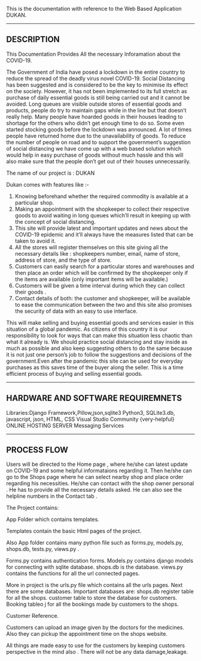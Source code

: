 This is the documentation with reference to the Web Based Application DUKAN.

------------------------------------------------------------------------------------------------------------------------------------------------------------------------------------------------------
DESCRIPTION
------------------------------------------------------------------------------------------------------------------------------------------------------------------------------------------------------

This Documentation Provides All the necessary Inforamation about the COVID-19.

The Government of India  have posed a lockdown in the entire country to reduce the spread of the deadly virus novel COVID-19. Social Distancing has been suggested and is considered to be the key to minimise its effect on the society. However, it has not been implemented to its full stretch as purchase of daily essential goods is still being carried out and it cannot be avoided. Long queues are visible outside stores of essential goods and products, people do try 
to maintain gaps while in the line but that doesn’t really help. Many people have hoarded goods in their houses leading to shortage for the others who didn’t get enough time to do so. Some even started stocking goods before the lockdown was announced.
A lot of times people have returned home due to the unavailability of goods. 
To reduce the number of people on road and to support the government’s suggestion of social distancing  we have come up with a web based solution which would help in easy  purchase of goods without much hassle and this will also make sure that the people don’t get out of their houses unnecessarily.

The name of our project is : DUKAN

Dukan comes with features like :- 
1. Knowing beforehand whether the required commodity is available at a particular shop.
2. Making an appointment with the shopkeeper to collect their respective goods to avoid waiting in long queues which’ll result in keeping up with the concept of social distancing.
3. This site will provide latest and important  updates and news about the COVID-19 epidemic and it’ll always have the measures listed that can be taken to avoid it.
4. All the stores will register themselves on this site giving all the necessary details like : shopkeepers number, email, name of store, address of store, and the type of store.
5. Customers can easily search for a particular stores and warehouses  and then place an order which will be confirmed by the shopkeeper only if the items are available (only important items will be available.)
6. Customers will be given a time interval during which they can collect their goods .
7. Contact details of both: the customer and shopkeeper,  will be available to ease the communication between the two and this site also promises the security of data with an easy to use interface.

This will make selling and buying essential goods and services easier in this situation of a global pandemic. As citizens of this country it is our responsibility to look for ways that can make this situation less chaotic than what it already is. We should practice social distancing and stay inside as much as possible and also keep suggesting others to do the same because it is not just one person’s job to follow the suggestions and decisions of the government.Even after the pandemic this site can be used for everyday purchases as this saves time of the buyer along the seller. This is a time efficient process of buying and selling essential goods. 


------------------------------------------------------------------------------------------------------------------------------------------------------------------------------------
HARDWARE AND SOFTWARE REQUIREMNETS
------------------------------------------------------------------------------------------------------------------------------------------------------------------------------------

Libraries:Django Framework,Pillow,json,sqlite3
Python3, SQLite3.db, javascript, json, HTML, CSS
Visual Studio Community {very-helpful}
ONLINE HOSTING SERVER
Messaging Services


------------------------------------------------------------------------------------------------------------------------------------------------------------------------------------
PROCESS FLOW
------------------------------------------------------------------------------------------------------------------------------------------------------------------------------------

Users will be directed to the Home page , where he/she can latest update on COVID-19 and some helpful informataions regarding it.
Then he/she can go to the Shops page where he can select nearby shop and place order regarding his necessities. He/she can contact with the shop owner personal . He has to provide all the necessary details asked.
He can also see the helpline numbers in the Contact tab .

The Project contains:

App Folder which contains templates.

Templates contain the basic Html pages of the project.

Also App folder contains many python file such as forms.py, models.py, shops.db, tests.py, views.py .

Forms.py contains authentication forms.
Models.py contains django models for connecting with sqlite database.
shops.db is the database.
views.py contains the functions for all the url connected pages.

More in project is the urls.py file which contains all the urls pages.
Next there are some databases.
Important databases are:
shops.db
register table for all the shops.
customer table to store the database for customers.
Booking tableo j   for all the bookings made by customers to the shops.

Customer Reference.

Customers can upload  an image given by the doctors for the medicines.
Also they can pickup the appointment time on the shops website.

All things are made easy to use for the customers by keeping customers perspective in the mind also .
There will not be any data damage,leakage.

